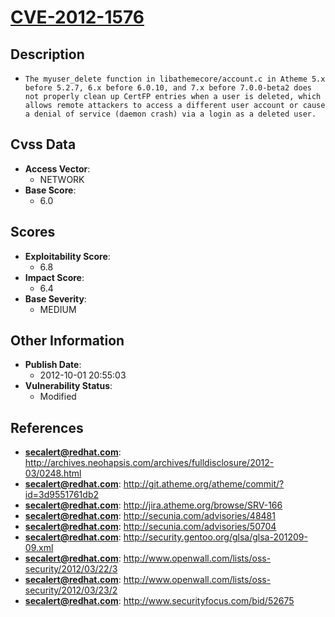 
# [CVE-2012-1576](http://archives.neohapsis.com/archives/fulldisclosure/2012-03/0248.html)

## Description

- `The myuser_delete function in libathemecore/account.c in Atheme 5.x before 5.2.7, 6.x before 6.0.10, and 7.x before 7.0.0-beta2 does not properly clean up CertFP entries when a user is deleted, which allows remote attackers to access a different user account or cause a denial of service (daemon crash) via a login as a deleted user.`

## Cvss Data

- **Access Vector**:
  - NETWORK
- **Base Score**:
  - 6.0

## Scores

- **Exploitability Score**:
  - 6.8
- **Impact Score**:
  - 6.4
- **Base Severity**:
  - MEDIUM

## Other Information

- **Publish Date**:
  - 2012-10-01 20:55:03
- **Vulnerability Status**:
  - Modified

## References

- **secalert@redhat.com**: http://archives.neohapsis.com/archives/fulldisclosure/2012-03/0248.html
- **secalert@redhat.com**: http://git.atheme.org/atheme/commit/?id=3d9551761db2
- **secalert@redhat.com**: http://jira.atheme.org/browse/SRV-166
- **secalert@redhat.com**: http://secunia.com/advisories/48481
- **secalert@redhat.com**: http://secunia.com/advisories/50704
- **secalert@redhat.com**: http://security.gentoo.org/glsa/glsa-201209-09.xml
- **secalert@redhat.com**: http://www.openwall.com/lists/oss-security/2012/03/22/3
- **secalert@redhat.com**: http://www.openwall.com/lists/oss-security/2012/03/23/2
- **secalert@redhat.com**: http://www.securityfocus.com/bid/52675
